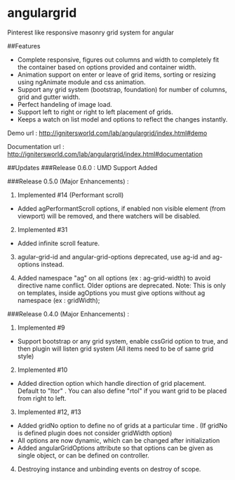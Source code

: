 angulargrid
===========

Pinterest like responsive masonry grid system for angular

##Features
<ul>
    <li>Complete responsive, figures out columns and width to completely fit the container based on options provided and container width.</li>
    <li>Animation support on enter or leave of grid items, sorting or resizing using ngAnimate module and css animation.</li>
    <li>Support any grid system (bootstrap, foundation) for number of columns, grid and gutter width.</li>
    <li>Perfect handeling of image load.</li>
    <li>Support left to right or right to left placement of grids.</li>
    <li>Keeps a watch on list model and options to reflect the changes instantly.</li>
</ul>

Demo url : http://ignitersworld.com/lab/angulargrid/index.html#demo

Documentation url : http://ignitersworld.com/lab/angulargrid/index.html#documentation

##Updates
###Release 0.6.0 :
UMD Support Added

###Release 0.5.0 (Major Enhancements) :

1. Implemented #14 (Performant scroll)
  - Added agPerformantScroll options, if enabled non visible element (from viewport) will be removed, and there watchers will be disabled.

2. Implemented #31
  - Added infinite scroll feature.

3. agular-grid-id and angular-grid-options deprecated, use ag-id and ag-options instead.

4. Added namespace "ag" on all options (ex : ag-grid-width) to avoid directive name conflict. Older options are deprecated.
Note: This is only on templates, inside agOptions you must give options without ag namespace (ex : gridWidth);


###Release 0.4.0 (Major Enhancements) :

1. Implemented #9
  - Support bootstrap or any grid system, enable cssGrid option to true, and then plugin will listen grid system (All items need to be of same grid style)

2. Implemented #10
  - Added direction option which handle direction of grid placement. Default to "ltor" .  You can also define "rtol" if you want grid to be placed from right to left.

3. Implemented #12, #13
  - Added gridNo option to define no of grids at a particular time . (If gridNo is defined plugin does not consider gridWidth option)
  - All options are now dynamic, which can be changed after initialization
  - Added angularGridOptions attribute so that options can be given as single object, or can be defined on controller.

4. Destroying instance and unbinding events on destroy of scope.
